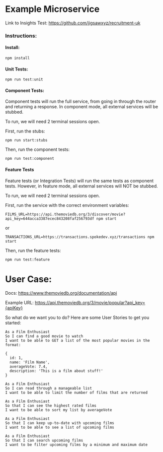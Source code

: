 # Example Microservice

Link to Insights Test: https://github.com/jigsawxyz/recruitment-uk

### Instructions:

#### Install:

`npm install`

#### Unit Tests:

`npm run test:unit`

#### Component Tests:

Component tests will run the full service, from going in through the router and returning a response. In component mode, all external services will be stubbed.

To run, we will need 2 terminal sessions open.

First, run the stubs:

`npm run start:stubs`

Then, run the component tests:

`npm run test:component`

#### Feature Tests

Feature tests (or Integration Tests) will run the same tests as component tests. However, in feature mode, all external services will NOT be stubbed.

To run, we will need 2 terminal sessions open.

First, run the service with the correct environment variables:

`FILMS_URL=https://api.themoviedb.org/3/discover/movie?api_key=644acca3387ecec843208faf256793df npm start`

or

`TRANSACTIONS_URL=https://transactions.spokedev.xyz/transactions npm start`

Then, run the feature tests:

`npm run test:feature`


# User Case:

Docs: https://www.themoviedb.org/documentation/api

Example URL: https://api.themoviedb.org/3/movie/popular?api_key={apiKey}

So what do we want you to do? Here are some User Stories to get you started:

```
As a Film Enthusiast
So I can find a good movie to watch
I want to be able to GET a list of the most popular movies in the format:

{
  id: 1,
  name: 'Film Name',
  averageVote: 7.4,
  description: 'This is a film about stuff!'
}
```

```
As a Film Enthusiast
So I can read through a manageable list
I want to be able to limit the number of films that are returned
```

```
As a Film Enthusiast
So that I can see the highest rated films
I want to be able to sort my list by averageVote
```

```
As a Film Enthusiast
So that I can keep up-to-date with upcoming films
I want to be able to see a list of upcoming films
```

```
As a Film Enthusiast
So that I can search upcoming films
I want to be filter upcoming films by a minimum and maximum date
```
